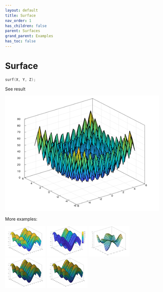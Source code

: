 ```yaml
---
layout: default
title: Surface
nav_order: 1
has_children: false
parent: Surfaces
grand_parent: Examples
has_toc: false
---
```

# Surface

```cpp
surf(X, Y, Z);
```


See result

[![example_surf_1](surf/surf_1.png)](../../../examples/surfaces/surf/surf_1.cpp)

More examples:
    
[![example_surf_2](surf/surf_2_thumb.png)](../../../examples/surfaces/surf/surf_2.cpp)  [![example_surf_3](surf/surf_3_thumb.png)](../../../examples/surfaces/surf/surf_3.cpp)  [![example_surf_4](surf/surf_4_thumb.png)](../../../examples/surfaces/surf/surf_4.cpp)  [![example_surf_5](surf/surf_5_thumb.png)](../../../examples/surfaces/surf/surf_5.cpp)  [![example_surf_6](surf/surf_6_thumb.png)](../../../examples/surfaces/surf/surf_6.cpp)

  


